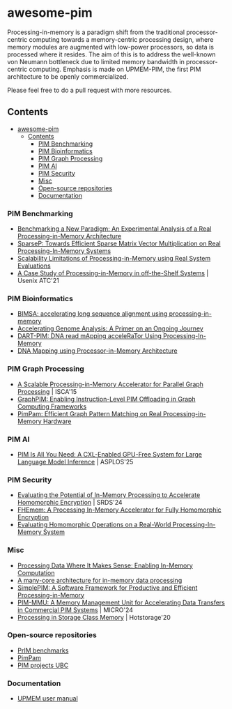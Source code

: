 # awesome-pim
Processing-in-memory is a paradigm shift from the traditional processor-centric computing towards a memory-centric processing design, where memory modules are augmented with low-power processors, so data is processed where it resides. 
The aim of this is to address the well-known von Neumann bottleneck due to limited memory bandwidth in processor-centric computing.
Emphasis is made on UPMEM-PIM, the first PIM architecture to be openly commercialized.

Please feel free to do a pull request with more resources.


## Contents
- [awesome-pim](#awesome-pim)
  - [Contents](#contents)
    - [PIM Benchmarking](#pim-benchmarking)
    - [PIM Bioinformatics](#pim-bioinformatics)
    - [PIM Graph Processing](#pim-graph-processing)
    - [PIM AI](#pim-ai)
    - [PIM Security](#pim-security)
    - [Misc](#misc)
    - [Open-source repositories](#open-source-repositories)
    - [Documentation](#documentation)






### PIM Benchmarking
- [Benchmarking a New Paradigm: An Experimental Analysis of a Real Processing-in-Memory Architecture](https://arxiv.org/pdf/2105.03814)
- [SparseP: Towards Efficient Sparse Matrix Vector Multiplication on Real Processing-In-Memory Systems](https://arxiv.org/pdf/2201.05072)
- [Scalability Limitations of Processing-in-Memory using Real System Evaluations](https://wiki.kaustubh.us/w/img_auth.php/scalability_limitations.pdf)
- [A Case Study of Processing-in-Memory in off-the-Shelf Systems](https://www.usenix.org/system/files/atc21-nider.pdf) | Usenix ATC'21




### PIM Bioinformatics
- [BIMSA: accelerating long sequence alignment using processing-in-memory](https://www.biorxiv.org/content/10.1101/2024.05.10.593513v1.full.pdf)
- [Accelerating Genome Analysis: A Primer on an Ongoing Journey](https://arxiv.org/pdf/2008.00961)
- [DART-PIM: DNA read mApping acceleRaTor Using Processing-In-Memory](https://arxiv.org/html/2411.03832v1)
- [DNA Mapping using Processor-in-Memory Architecture](https://hal.science/hal-01399997/document)


### PIM Graph Processing
- [A Scalable Processing-in-Memory Accelerator for Parallel Graph Processing](https://users.ece.cmu.edu/~omutlu/pub/tesseract-pim-architecture-for-graph-processing_isca15.pdf) | ISCA'15
- [GraphPIM: Enabling Instruction-Level PIM Offloading in Graph Computing Frameworks](https://jaewoong.org/pubs/hpca17-graphpim.pdf)
- [PimPam: Efficient Graph Pattern Matching on Real Processing-in-Memory Hardware](https://people.iiis.tsinghua.edu.cn/~huanchen/publications/pimpam-sigmod24.pdf)

  
### PIM AI
- [PIM Is All You Need: A CXL-Enabled GPU-Free System for Large Language Model Inference](https://arxiv.org/pdf/2502.07578) | ASPLOS'25


### PIM Security
- [Evaluating the Potential of In-Memory Processing to Accelerate Homomorphic Encryption](https://arxiv.org/pdf/2412.09144) | SRDS'24
- [FHEmem: A Processing In-Memory Accelerator for Fully Homomorphic Encryption](https://arxiv.org/pdf/2311.16293)
- [Evaluating Homomorphic Operations on a Real-World Processing-In-Memory System](https://arxiv.org/pdf/2309.06545)



### Misc
- [Processing Data Where It Makes Sense: Enabling In-Memory Computation](https://arxiv.org/pdf/1903.03988)
- [A many-core architecture for in-memory data processing](https://pages.cs.wisc.edu/~venkatv/MICRO-50_223-Camera-Ready.pdf)
- [SimplePIM: A Software Framework for Productive and Efficient Processing-in-Memory](https://arxiv.org/pdf/2310.01893)
- [PIM-MMU: A Memory Management Unit for Accelerating Data Transfers in Commercial PIM Systems](https://arxiv.org/pdf/2409.06204) | MICRO'24
- [Processing in Storage Class Memory](https://www.usenix.org/system/files/hotstorage20_paper_nider.pdf) | Hotstorage'20



### Open-source repositories
- [PrIM benchmarks](https://github.com/CMU-SAFARI/prim-benchmarks)
- [PimPam](https://github.com/tsinghua-ideal/PimPam)
- [PIM projects UBC](https://github.com/UBC-ECE-Sasha)

### Documentation

- [UPMEM user manual](https://sdk.upmem.com/2023.2.0/)

